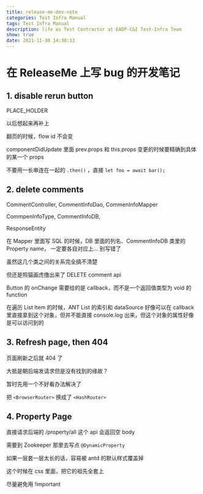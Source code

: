 ```yaml
---
title: release-me-dev-note
categories: Test Infra Manual
tags: Test Infra Manual
description: life as Test Contractor at EADP-C&I Test-Infra Team
show: true
date: 2021-11-30 14:30:13
---
```

# 在 ReleaseMe 上写 bug 的开发笔记

## 1. disable rerun button

PLACE_HOLDER

以后想起来再补上

翻页的时候，flow id 不会变

componentDidUpdate 里面 prev.props 和 this.props 变更的时候要精确到具体的某一个 props

不要用一长串连在一起的 `.then()` ，直接 `let foo = await bar();`

## 2. delete comments

CommentController, CommentInfoDao, CommenInfoMapper

CommpenInfoType, CommentInfoDB,

ResponseEntity

在 Mapper 里面写 SQL 的时候，DB 里面的列名、CommentInfoDB 类里的 Property name， 一定要各自对应上… 别写错了

虽然这几个类之间的关系完全搞不清楚

但还是照猫画虎撸出来了 DELETE comment api

Button 的 onChange 需要给的是 callback，而不是一个返回值类型为 void 的 function

在遍历 List Item 的时候，ANT List 的索引和 dataSource 好像可以在 callback 里直接拿到这个对象，但并不能直接 console.log 出来，但这个对象的属性好像是可以访问到的

## 3. Refresh page, then 404

页面刷新之后就 404 了

大抵是朝后端发请求但是没有找到的缘故？

暂时先用一个不好看办法解决了

把 `<BrowserRouter>` 换成了 `<HashRouter>`

## 4. Property Page

直接请求后端的 /property/all 这个 api 会返回空 body

需要到 Zookeeper 那里去写点 `@DynamicProperty`

如果一层套一层太长的话，容易被 antd 的默认样式覆盖掉

这个时候在 css 里面，把它的祖先全套上

尽量避免用 !important
